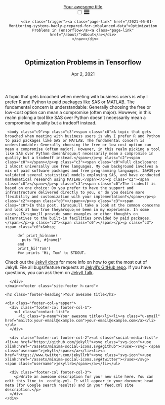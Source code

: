 <!DOCTYPE html>
<html lang="en"><head>
  <meta charset="utf-8">
  <meta http-equiv="X-UA-Compatible" content="IE=edge">
  <meta name="viewport" content="width=device-width, initial-scale=1"><!-- Begin Jekyll SEO tag v2.7.1 -->
<title>Optimization Problems in Tensorflow </title>
<meta name="generator" content="Jekyll v3.8.7" />
<meta property="og:title" content="Optimization Problems in Tensorflow" />
<meta property="og:locale" content="en_US" />
<meta name="description" content="Write an awesome description for your new site here. You can edit this line in _config.yml. It will appear in your document head meta (for Google search results) and in your feed.xml site description." />
<meta property="og:description" content="Write an awesome description for your new site here. You can edit this line in _config.yml. It will appear in your document head meta (for Google search results) and in your feed.xml site description." />
<link rel="canonical" href="http://localhost:4000/2021-05-01-Monitoring-systems-badly-prepared-for-imbalanced-data" />
<meta property="og:url" content="http://localhost:4000/2021-05-01-Monitoring-systems-badly-prepared-for-imbalanced-data" />
<meta property="og:site_name" content="Risk Matters" />
<meta property="og:type" content="article" />
<meta property="article:published_time" content="2021-04-02T11:34:12-04:00" />
<meta name="twitter:card" content="summary" />
<meta property="twitter:title" content="Optimization Problems in Tensorflow" />
<script type="application/ld+json">
{"headline":"Optimization Problems in Tensorflow","dateModified":"2021-04-02T11:34:12-04:00","datePublished":"2021-04-02T11:34:12-04:00","@type":"BlogPosting","url":"http://localhost:4000/2021-05-01-Monitoring-systems-badly-prepared-for-imbalanced-data","mainEntityOfPage":{"@type":"WebPage","@id":"http://localhost:4000/2021-05-01-Monitoring-systems-badly-prepared-for-imbalanced-data"},"description":"Write an awesome description for your new site here. You can edit this line in _config.yml. It will appear in your document head meta (for Google search results) and in your feed.xml site description.","@context":"https://schema.org"}</script>
<!-- End Jekyll SEO tag -->
<link rel="stylesheet" href="/assets/main.css"><link type="application/atom+xml" rel="alternate" href="http://localhost:4000/feed.xml" title="Your awesome title" /></head>
<body><header class="site-header" role="banner">

  <div class="wrapper"><a class="site-title" rel="author" href="/">Your awesome title</a><nav class="site-nav">
        <input type="checkbox" id="nav-trigger" class="nav-trigger" />
        <label for="nav-trigger">
          <span class="menu-icon">
            <svg viewBox="0 0 18 15" width="18px" height="15px">
              <path d="M18,1.484c0,0.82-0.665,1.484-1.484,1.484H1.484C0.665,2.969,0,2.304,0,1.484l0,0C0,0.665,0.665,0,1.484,0 h15.032C17.335,0,18,0.665,18,1.484L18,1.484z M18,7.516C18,8.335,17.335,9,16.516,9H1.484C0.665,9,0,8.335,0,7.516l0,0 c0-0.82,0.665-1.484,1.484-1.484h15.032C17.335,6.031,18,6.696,18,7.516L18,7.516z M18,13.516C18,14.335,17.335,15,16.516,15H1.484 C0.665,15,0,14.335,0,13.516l0,0c0-0.82,0.665-1.483,1.484-1.483h15.032C17.335,12.031,18,12.695,18,13.516L18,13.516z"/>
            </svg>
          </span>
        </label>

        <div class="trigger"><a class="page-link" href="/2021-05-01-Monitoring-systems-badly-prepared-for-imbalanced-data">Optimization Problems in Tensorflow</a><a class="page-link" href="/about/">About</a></div>
      </nav></div>
</header>
<main class="page-content" aria-label="Content">
      <div class="wrapper">
        <article class="post h-entry" itemscope itemtype="http://schema.org/BlogPosting">

  <header class="post-header">
    <h1 class="post-title p-name" itemprop="name headline">Optimization Problems in Tensorflow</h1>
    <p class="post-meta">
      <time class="dt-published" datetime="2021-04-02T11:34:12-04:00" itemprop="datePublished">Apr 2, 2021
      </time></p>
  </header>

  <div class="post-content e-content" itemprop="articleBody">
     A topic that gets broached when meeting with business users is why I prefer R and Python to paid packages like SAS or MATLAB. The fundamental concern is understandable: Generally choosing the free or low-cost option can mean a compromise (often major). However, in this realm picking a tool like SAS over Python doesn’t necessarily mean a compromise in quality but a tradeoff instead.
     
     <body class="c9"><p class="c3"><span class="c0">A topic that gets broached when meeting with business users is why I prefer R and Python to paid packages like SAS or MATLAB. The fundamental concern is understandable: Generally choosing the free or low-cost option can mean a compromise (often major). However, in this realm picking a tool like SAS over Python doesn&rsquo;t necessarily mean a compromise in quality but a tradeoff instead.</span></p><p class="c2"><span class="c0"></span></p><p class="c3"><span class="c0">Full disclosure: I almost universally use free languages. My own background involves a mix of paid software packages and free programming languages. I&#39;ve validated several statistical models employing SAS, and have conducted mathematical research using MATLAB.</span></p><p class="c2"><span class="c0"></span></p><p class="c3"><span class="c0">The tradeoff is based on one choice: Do you prefer to have the support and infrastructure delivered directly to you, or do you desire more flexibility and customization with your implementation?</span></p><p class="c2"><span class="c0"></span></p><p class="c3"><span class="c0">In this post, I&rsquo;ll take a look at the common concerns and look at how true they&rsquo;ve been in my experience. In some cases, I&rsquo;ll provide some examples or other thoughts on alternatives to the built-in facilities provided by paid packages.</span></p><p class="c2"><span class="c0"></span></p><p class="c3"><span class="c0">&nbsp;


<figure class="highlight"><pre><code class="language-ruby" data-lang="ruby"><span class="k">def</span> <span class="nf">print_hi</span><span class="p">(</span><span class="nb">name</span><span class="p">)</span>
  <span class="nb">puts</span> <span class="s2">"Hi, </span><span class="si">#{</span><span class="nb">name</span><span class="si">}</span><span class="s2">"</span>
<span class="k">end</span>
<span class="n">print_hi</span><span class="p">(</span><span class="s1">'Tom'</span><span class="p">)</span>
<span class="c1">#=&gt; prints 'Hi, Tom' to STDOUT.</span></code></pre></figure>

Check out the [Jekyll docs][jekyll-docs] for more info on how to get the most out of Jekyll. File all bugs/feature requests at [Jekyll’s GitHub repo][jekyll-gh]. If you have questions, you can ask them on [Jekyll Talk][jekyll-talk].

[jekyll-docs]: https://jekyllrb.com/docs/home
[jekyll-gh]:   https://github.com/jekyll/jekyll
[jekyll-talk]: https://talk.jekyllrb.com/

  </div><a class="u-url" href="/2021-05-01-Monitoring-systems-badly-prepared-for-imbalanced-data" hidden></a>
</article>

      </div>
    </main><footer class="site-footer h-card">
  <data class="u-url" href="/"></data>

  <div class="wrapper">

    <h2 class="footer-heading">Your awesome title</h2>

    <div class="footer-col-wrapper">
      <div class="footer-col footer-col-1">
        <ul class="contact-list">
          <li class="p-name">Your awesome title</li><li><a class="u-email" href="mailto:your-email@example.com">your-email@example.com</a></li></ul>
      </div>

      <div class="footer-col footer-col-2"><ul class="social-media-list"><li><a href="https://github.com/jekyll"><svg class="svg-icon"><use xlink:href="/assets/minima-social-icons.svg#github"></use></svg> <span class="username">jekyll</span></a></li><li><a href="https://www.twitter.com/jekyllrb"><svg class="svg-icon"><use xlink:href="/assets/minima-social-icons.svg#twitter"></use></svg> <span class="username">jekyllrb</span></a></li></ul>
</div>

      <div class="footer-col footer-col-3">
        <p>Write an awesome description for your new site here. You can edit this line in _config.yml. It will appear in your document head meta (for Google search results) and in your feed.xml site description.</p>
      </div>
    </div>

  </div>

</footer>
</body>

</html>
